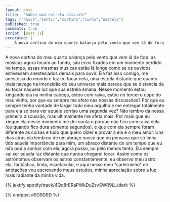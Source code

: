 ```yaml
---
layout: post
title:  "Sobre uma estrela distante"
tags: ["raiva","sentir","cortina","vinho","estrela"]
published: true
comments: true
script: [post.js]
excerpted: |
    A nova cortina do meu quarto balança pelo vento que vem lá de fora,
---
```


A nova cortina do meu quarto balança pelo vento que vem lá de fora, as músicas agora tocam ao fundo, são ecos fixados em um momento perdido no tempo, essas mesmas músicas estão lá longe como se os ouvidos estivessem anestesiados demais para ouvir. Ela faz isso comigo, me anestesia do mundo e faz eu focar nela, uma estrela distante que quanto mais navego na imensidão do seu universo mais parece que se distancia de eu tocar naquela luz que sua estrela emana. Nesse momento estou xingando ela na minha cabeça, estou com raiva, estou no terceiro copo do meu vinho, por que eu sempre me afeto nas nossas discussões? Por que eu sempre tenho vontade de largar todo meu orgulho e me entregar totalmente para ela só para ver aquele sorriso uma segunda vez? Não lembro da nossa primeira discussão, mas ultimamente me afeta mais. Por mais que eu xingue ela nesse momento me dei conta o porque não fico com raiva dela (ou quando fico dura somente segundos), é que com ela sempre foram diferente as coisas e tudo que quero dizer e provar à ela é o meu amor. 
Uns dias atrás ela lembrou de um abraço nosso que eu pensava que só tinha tido aquela importância para mim, um abraço distante de um tempo que eu não podia sonhar com ela, agora posso, ou pelo menos tento. Ela sempre vai ser aquela luz distante que nunca chegarei tocar. Assim como os astrônomos observam os astros constantemente, eu observo meu astro, ela, fantástica, linda, espetacular, e aqui nesse meu “caderninho” de anotações vou escrevendo meus estudos, minha apreciação sobre a luz mais radiante da minha vida.

{% jektify spotify/track/4Qq8rERaPWkDuZsvSWR9LL/dark %}

{% endpost #9D9D9D %}